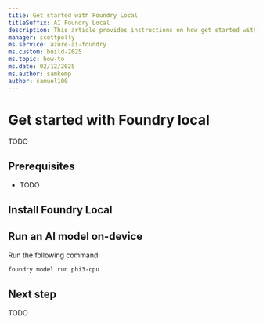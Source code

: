 ```yaml
---
title: Get started with Foundry Local
titleSuffix: AI Foundry Local
description: This article provides instructions on how get started with Foundry Local.
manager: scottpolly
ms.service: azure-ai-foundry
ms.custom: build-2025
ms.topic: how-to
ms.date: 02/12/2025
ms.author: samkemp
author: samuel100
---
```


# Get started with Foundry local

TODO

## Prerequisites

* TODO

## Install Foundry Local

## Run an AI model on-device

Run the following command:

```bash
foundry model run phi3-cpu
```


## Next step

TODO